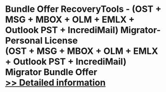 # Bundle Offer RecoveryTools - (OST + MSG + MBOX + OLM + EMLX + Outlook PST + IncrediMail) Migrator- Personal License<br />(OST + MSG + MBOX + OLM + EMLX + Outlook PST + IncrediMail) Migrator Bundle Offer<br />[>> Detailed information](https://secure.shareit.com/shareit/product.html?productid=300998804&affiliateid=200057808)